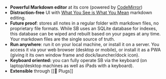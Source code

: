 * **Powerful Markdown editor** at its core (powered by [CodeMirror](https://codemirror.net))
* **Distraction-free** UI with [What You See is What You Mean](https://en.wikipedia.org/wiki/WYSIWYM) markdown editing.
* **Future proof**: stores all notes in a regular folder with markdown files, no proprietary file formats. While SB uses an SQLite database for indexes, this database can be wiped and rebuilt based on your pages at any time. Your markdown files are the single source of truth.
* **Run anywhere**: run it on your local machine, or install it on a server. You access it via your web browser (desktop or mobile), or install it as a PWA (giving it its own window frame and dock/launcher/dock icon).
* **Keyboard oriented:** you can fully operate SB via the keyboard (on
  laptop/desktop machines as well as iPads with a keyboard).
* **Extensible** through [[🔌 Plugs]]
